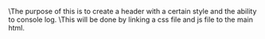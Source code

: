 \\The purpose of this is to create a header with a certain style and the ability to console log.
\\This will be done by linking a css file and js file to the main html.